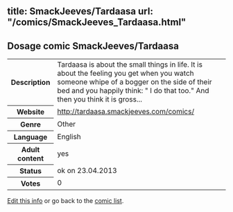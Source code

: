 title: SmackJeeves/Tardaasa
url: "/comics/SmackJeeves_Tardaasa.html"
---
Dosage comic SmackJeeves/Tardaasa
-----------------------------------------

<p id="msg"></p>
<script type="text/javascript">
if (window.location.search === '?edit_info_mail=sent_ok') {
  var elem = document.getElementById("msg");
  elem.innerHTML = 'Edited information sucessfully sent.';
  elem.className = 'ok';
}
</script>
<table class="comicinfo">
<tr>
<th>Description</th><td>Tardaasa is about the small things in life. It is about the feeling you get when you watch someone whipe of a bogger on the side of their bed and you happily think: &quot; I do that too.&quot; And then you think it is gross...</td>
</tr>
<tr>
<th>Website</th><td><a href="http://tardaasa.smackjeeves.com/comics/">http://tardaasa.smackjeeves.com/comics/</a></td>
</tr>
<tr>
<th>Genre</th><td>Other</td>
</tr>
<tr>
<th>Language</th><td>English</td>
</tr>
<tr>
<th>Adult content</th><td>yes</td>
</tr>
<tr>
<th>Status</th><td>ok on 23.04.2013</td>
</tr>
<tr>
<th>Votes</th><td>0</td>
</tr>
</table>

[Edit this info](SmackJeeves_Tardaasa_edit.html) or go back to the [comic list](../comic-index.html).
